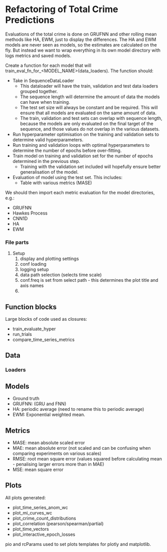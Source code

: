 # Refactoring of Total Crime Predictions

Evaluations of the total crime is done on GRUFNN and other rolling mean methods like HA, EWM, just to display the
differences. The HA and EWM models are never seen as models, so the estimates are calculated on the fly. But instead we
want to wrap everything in its own model directory with logs metrics and saved models.

Create a function for each model that will train_eval_fn_for_<MODEL_NAME>(data_loaders). The function should:

- Take in SequenceDataLoader
    - This dataloader will have the train, validation and test data loaders grouped together.
    - The sequence length will determine the amount of data the models can have when training.
    - The test set size will always be constant and be required. This will ensure that all models are evaluated on the
      same amount of data.
    - The train, validation and test sets can overlap with sequence length, because the models are only evaluated on the
      final target of the sequence, and those values do not overlap in the various datasets.
- Run hyperparameter optimisation on the training and validation sets to determine valid hyperparameters.
- Run training and validation loops with optimal hyperparameters to determine the number of epochs before over-fitting.
- Train model on training and validation set for the number of epochs determined in the previous step.
    - Training with the validation set included will hopefully ensure better generalisation of the model.
- Evaluation of model using the test set. This includes:
    - Table with various metrics (MASE)

We should then import each metric evaluation for the model directories, e.g.:

- GRUFNN
- Hawkes Process
- CNN1D
- HA
- EWM

### File parts

1. Setup
    1. display and plotting settings
    2. conf loading
    3. logging setup
    4. data path selection (selects time scale)
    5. conf.freq is set from select path - this determines the plot title and axis names
    6.

## Function blocks

Large blocks of code used as closures:

- train_evaluate_hyper
- run_trials
- compare_time_series_metrics

## Data

### Loaders

## Models

- Ground truth
- GRUFNN: (GRU and FNN)
- HA: periodic average (need to rename this to periodic average)
- EWM: Exponential weighted mean.

## Metrics

- MASE: mean absolute scaled error
- MAE: mean absolute error (not scaled and can be confusing when comparing experiments on various scales)
- RMSE: root mean square error (values squared before calculating mean - penalising larger errors more than in MAE)
- MSE: mean square error

## Plots

All plots generated:

- plot_time_series_anom_wc
- plot_mi_curves_wc
- plot_crime_count_distributions
- plot_correlation (pearson/spearman/partial)
- plot_time_vectors
- plot_interactive_epoch_losses

pio and rcParams used to set plots templates for plotly and matplotlib.

